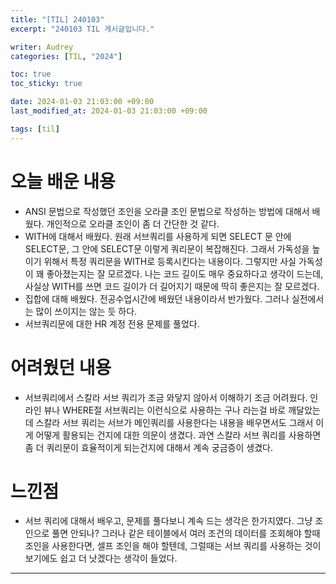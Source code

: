 ```yaml
---
title: "[TIL] 240103"
excerpt: "240103 TIL 게시글입니다."

writer: Audrey
categories: [TIL, "2024"]

toc: true
toc_sticky: true

date: 2024-01-03 21:03:00 +09:00
last_modified_at: 2024-01-03 21:03:00 +09:00

tags: [til]
---
```


# 오늘 배운 내용
- ANSI 문법으로 작성했던 조인을 오라클 조인 문법으로 작성하는 방법에 대해서 배웠다. 개인적으로 오라클 조인이 좀 더 간단한 것 같다.
- WITH에 대해서 배웠다. 원래 서브쿼리를 사용하게 되면 SELECT 문 안에 SELECT문, 그 안에 SELECT문 이렇게 쿼리문이 복잡해진다. 그래서 가독성을 높이기 위해서 특정 쿼리문을 WITH로 등록시킨다는 내용이다. 그렇지만 사실 가독성이 꽤 좋아졌는지는 잘 모르겠다. 나는 코드 길이도 매우 중요하다고 생각이 드는데, 사실상 WITH를 쓰면 코드 길이가 더 길어지기 때문에 딱히 좋은지는 잘 모르겠다.
- 집합에 대해 배웠다. 전공수업시간에 배웠던 내용이라서 반가웠다. 그러나 실전에서는 많이 쓰이지는 않는 듯 하다.
- 서브쿼리문에 대한 HR 계정 전용 문제를 풀었다.


# 어려웠던 내용
- 서브쿼리에서 스칼라 서브 쿼리가 조금 와닿지 않아서 이해하기 조금 어려웠다. 인라인 뷰나 WHERE절 서브쿼리는 이런식으로 사용하는 구나 라는걸 바로 깨달았는데 스칼라 서브 쿼리는 서브가 메인쿼리를 사용한다는 내용을 배우면서도 그래서 이게 어떻게 활용되는 건지에 대한 의문이 생겼다. 과연 스칼라 서브 쿼리를 사용하면 좀 더 쿼리문이 효율적이게 되는건지에 대해서 계속 궁금증이 생겼다.

# 느낀점
- 서브 쿼리에 대해서 배우고, 문제를 풀다보니 계속 드는 생각은 한가지였다. 그냥 조인으로 풀면 안되나? 그러나 같은 테이블에서 여러 조건의 데이터를 조회해야 할때 조인을 사용한다면, 셀프 조인을 해야 할텐데, 그럴때는 서브 쿼리를 사용하는 것이 보기에도 쉽고 더 낫겠다는 생각이 들었다. 

---

<div class="giscus"></div>
<script src="https://giscus.app/client.js"
        data-repo="Audrey-1120/Audrey-1120.github.io"
        data-repo-id="R_kgDOK_Zbjw"
        data-category="General"
        data-category-id="DIC_kwDOK_Zbj84CcHu1"
        data-mapping="pathname"
        data-strict="0"
        data-reactions-enabled="1"
        data-emit-metadata="0"
        data-input-position="bottom"
        data-theme="noborder_gray"
        data-lang="ko"
        crossorigin="anonymous"
        async>
</script>